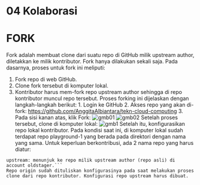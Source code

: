 # 04 Kolaborasi
# FORK
  Fork adalah membuat clone dari suatu repo di GitHub milik upstream author, diletakkan ke milik kontributor. Fork hanya dilakukan sekali saja. Pada dasarnya, proses untuk fork ini meliputi:
  1. Fork repo di web GitHub.
  2. Clone fork tersebut di komputer lokal.
  3. Kontributor harus mem-fork repo upstream author sehingga di repo kontributor muncul repo tersebut. Proses forking ini dijelaskan dengan langkah-langkah berikut:
    1. Login ke GitHub
    2. Akses repo yang akan di-fork: https://github.com/AnggitaAlbiantara/tekn-cloud-computing
    3. Pada sisi kanan atas, klik Fork:
      ![gmb01](https://user-images.githubusercontent.com/114986359/224532029-5095463c-3965-4cbf-b0bc-4c82aebbe591.png)
      ![gmb02](https://user-images.githubusercontent.com/114986359/224532068-f40696e9-2c78-42a6-a2a9-58454dca1f94.png)
Setelah proses tersebut, clone di komputer lokal:
![gmb1](https://user-images.githubusercontent.com/114986359/224532138-cdf2fb84-e03f-4c6f-b3df-df43316305df.png)
Setelah itu, konfigurasikan repo lokal kontributor. Pada kondisi saat ini, di komputer lokal sudah terdapat repo playground-1 yang berada pada direktori dengan nama yang sama. Untuk keperluan berkontribusi, ada 2 nama repo yang harus diatur:
  ```origin: menunjuk ke repo milik kontributor di GitHub, hasil dari fork.
  upstream: menunjuk ke repo milik upstream author (repo asli) di account oldstager.```
Repo origin sudah dituliskan konfigurasinya pada saat melakukan proses clone dari repo kontributor. Konfigurasi repo upstream harus dibuat.
